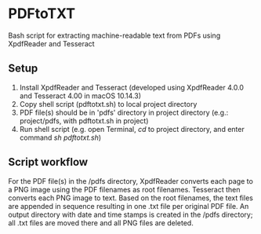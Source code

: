 # PDFtoTXT
Bash script for extracting machine-readable text from PDFs using XpdfReader and Tesseract

## Setup

1. Install XpdfReader and Tesseract (developed using XpdfReader 4.0.0 and Tesseract 4.00 in macOS 10.14.3)
2. Copy shell script (pdftotxt.sh) to local project directory
3. PDF file(s) should be in 'pdfs' directory in project directory (e.g.: project/pdfs, with pdftotxt.sh in project)
4. Run shell script (e.g. open Terminal, *cd* to project directory, and enter command *sh pdftotxt.sh*)

## Script workflow

For the PDF file(s) in the /pdfs directory, XpdfReader converts each page to a PNG image using the PDF filenames as root filenames. Tesseract then converts each PNG image to text. Based on the root filenames, the text files are appended in sequence resulting in one .txt file per original PDF file. An output directory with date and time stamps is created in the /pdfs directory; all .txt files are moved there and all PNG files are deleted.
